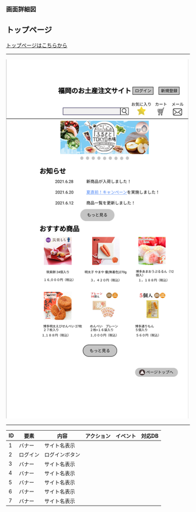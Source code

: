 ### 画面詳細図
## トップページ
[トップページはこちらから](https://www.figma.com/file/rTK3PbTy0p6beZi5GciOc1/トップページ?node-id=0%3A1)
****
<img src="../img/トップページ.png" width="500">

****
| ID | 要素 | 内容 | アクション | イベント | 対応DB |
|----|------|------|------------|----------|--------|
|1   |バナー|サイト名表示|      |          |        |
|2   |ログイン|ログインボタン|      |          |        |
|3   |バナー|サイト名表示|      |          |        |
|4   |バナー|サイト名表示|      |          |        |
|5   |バナー|サイト名表示|      |          |        |
|6   |バナー|サイト名表示|      |          |        |
|7   |バナー|サイト名表示|      |          |        |




